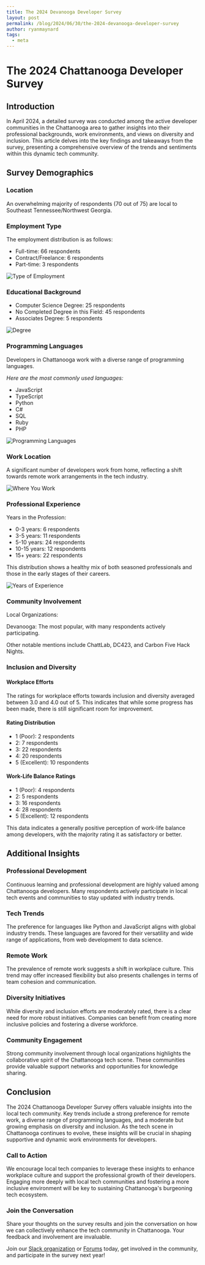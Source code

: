 ```yaml
---
title: The 2024 Devanooga Developer Survey
layout: post
permalink: /blog/2024/06/30/the-2024-devanooga-developer-survey
author: ryanmaynard
tags:
  - meta
---
```


# The 2024 Chattanooga Developer Survey

## Introduction

In April 2024, a detailed survey was conducted among the active developer communities in the Chattanooga area to gather insights into their professional backgrounds, work environments, and views on diversity and inclusion. This article delves into the key findings and takeaways from the survey, presenting a comprehensive overview of the trends and sentiments within this dynamic tech community.

## Survey Demographics

### Location

An overwhelming majority of respondents (70 out of 75) are local to Southeast Tennessee/Northwest Georgia.

### Employment Type

The employment distribution is as follows:

* Full-time: 66 respondents
* Contract/Freelance: 6 respondents
* Part-time: 3 respondents

![Type of Employment](/images/blog/2024-06-30-the-2024-devanooga-developer-survey/TypeofEmployment.png)

### Educational Background

* Computer Science Degree: 25 respondents
* No Completed Degree in this Field: 45 respondents
* Associates Degree: 5 respondents

![Degree](/images/blog/2024-06-30-the-2024-devanooga-developer-survey/Degree.png)

### Programming Languages

Developers in Chattanooga work with a diverse range of programming languages.

*Here are the most commonly used languages:*

* JavaScript
* TypeScript
* Python
* C#
* SQL
* Ruby
* PHP

![Programming Languages](/images/blog/2024-06-30-the-2024-devanooga-developer-survey/ProgrammingLanguages.png)

### Work Location

A significant number of developers work from home, reflecting a shift towards remote work arrangements in the tech industry.

![Where You Work](/images/blog/2024-06-30-the-2024-devanooga-developer-survey/WhereYouWork.png)

### Professional Experience

Years in the Profession:

* 0-3 years: 6 respondents
* 3-5 years: 11 respondents
* 5-10 years: 24 respondents
* 10-15 years: 12 respondents
* 15+ years: 22 respondents

This distribution shows a healthy mix of both seasoned professionals and those in the early stages of their careers.

![Years of Experience](/images/blog/2024-06-30-the-2024-devanooga-developer-survey/YearsOfExperience.png)

### Community Involvement

Local Organizations:

Devanooga: The most popular, with many respondents actively participating.

Other notable mentions include ChattLab, DC423, and Carbon Five Hack Nights.

### Inclusion and Diversity

#### Workplace Efforts

The ratings for workplace efforts towards inclusion and diversity averaged between 3.0 and 4.0 out of 5. This indicates that while some progress has been made, there is still significant room for improvement.

#### Rating Distribution

* 1 (Poor): 2 respondents
* 2: 7 respondents
* 3: 22 respondents
* 4: 20 respondents
* 5 (Excellent): 10 respondents

#### Work-Life Balance Ratings

* 1 (Poor): 4 respondents
* 2: 5 respondents
* 3: 16 respondents
* 4: 28 respondents
* 5 (Excellent): 12 respondents

This data indicates a generally positive perception of work-life balance among developers, with the majority rating it as satisfactory or better.

## Additional Insights

### Professional Development

Continuous learning and professional development are highly valued among Chattanooga developers. Many respondents actively participate in local tech events and communities to stay updated with industry trends.

### Tech Trends

The preference for languages like Python and JavaScript aligns with global industry trends. These languages are favored for their versatility and wide range of applications, from web development to data science.

### Remote Work

The prevalence of remote work suggests a shift in workplace culture. This trend may offer increased flexibility but also presents challenges in terms of team cohesion and communication.

### Diversity Initiatives

While diversity and inclusion efforts are moderately rated, there is a clear need for more robust initiatives. Companies can benefit from creating more inclusive policies and fostering a diverse workforce.

### Community Engagement

Strong community involvement through local organizations highlights the collaborative spirit of the Chattanooga tech scene. These communities provide valuable support networks and opportunities for knowledge sharing.

## Conclusion

The 2024 Chattanooga Developer Survey offers valuable insights into the local tech community. Key trends include a strong preference for remote work, a diverse range of programming languages, and a moderate but growing emphasis on diversity and inclusion. As the tech scene in Chattanooga continues to evolve, these insights will be crucial in shaping supportive and dynamic work environments for developers.

### Call to Action

We encourage local tech companies to leverage these insights to enhance workplace culture and support the professional growth of their developers. Engaging more deeply with local tech communities and fostering a more inclusive environment will be key to sustaining Chattanooga's burgeoning tech ecosystem.

### Join the Conversation

Share your thoughts on the survey results and join the conversation on how we can collectively enhance the tech community in Chattanooga. Your feedback and involvement are invaluable.

Join our [Slack organization](/slack/) or [Forums](https://forums.devanooga.com/) today, get involved in the community, and participate in the survey next year!
